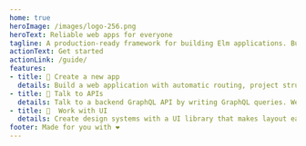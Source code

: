 ```yaml
---
home: true
heroImage: /images/logo-256.png
heroText: Reliable web apps for everyone
tagline: A production-ready framework for building Elm applications. Build your next app with confidence, step by step.
actionText: Get started
actionLink: /guide/
features:
- title: 🌳 Create a new app
  details: Build a web application with automatic routing, project structure, and guides on how to scale things up.
- title: 💁 Talk to APIs
  details: Talk to a backend GraphQL API by writing GraphQL queries. We generate the Elm code automatically for you.
- title: 🎨  Work with UI
  details: Create design systems with a UI library that makes layout easy-by-default. Think Elm UI meets TailwindCSS!
footer: Made for you with ❤️
---
```


